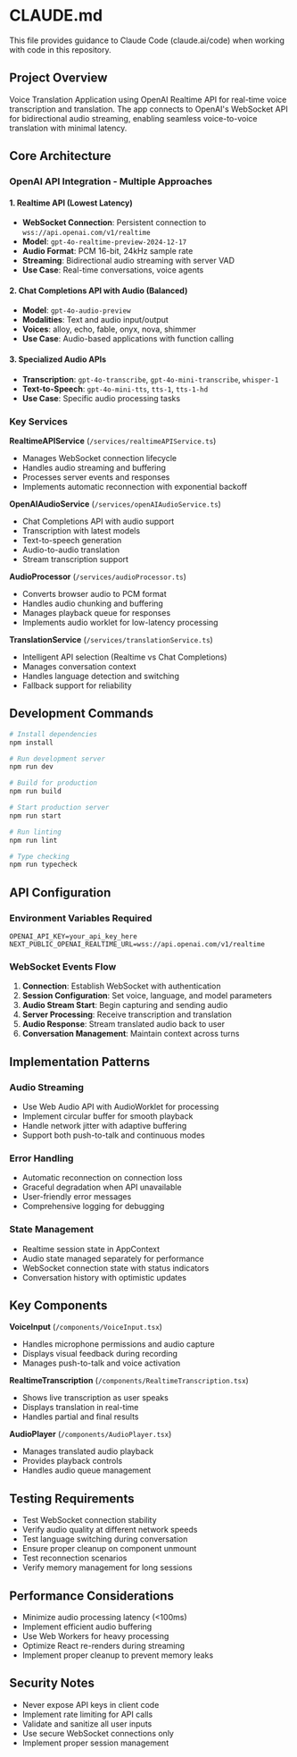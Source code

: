 # CLAUDE.md

This file provides guidance to Claude Code (claude.ai/code) when working with code in this repository.

## Project Overview

Voice Translation Application using OpenAI Realtime API for real-time voice transcription and translation. The app connects to OpenAI's WebSocket API for bidirectional audio streaming, enabling seamless voice-to-voice translation with minimal latency.

## Core Architecture

### OpenAI API Integration - Multiple Approaches

#### 1. Realtime API (Lowest Latency)
- **WebSocket Connection**: Persistent connection to `wss://api.openai.com/v1/realtime`
- **Model**: `gpt-4o-realtime-preview-2024-12-17`
- **Audio Format**: PCM 16-bit, 24kHz sample rate
- **Streaming**: Bidirectional audio streaming with server VAD
- **Use Case**: Real-time conversations, voice agents

#### 2. Chat Completions API with Audio (Balanced)
- **Model**: `gpt-4o-audio-preview`
- **Modalities**: Text and audio input/output
- **Voices**: alloy, echo, fable, onyx, nova, shimmer
- **Use Case**: Audio-based applications with function calling

#### 3. Specialized Audio APIs
- **Transcription**: `gpt-4o-transcribe`, `gpt-4o-mini-transcribe`, `whisper-1`
- **Text-to-Speech**: `gpt-4o-mini-tts`, `tts-1`, `tts-1-hd`
- **Use Case**: Specific audio processing tasks

### Key Services

**RealtimeAPIService** (`/services/realtimeAPIService.ts`)
- Manages WebSocket connection lifecycle
- Handles audio streaming and buffering
- Processes server events and responses
- Implements automatic reconnection with exponential backoff

**OpenAIAudioService** (`/services/openAIAudioService.ts`)
- Chat Completions API with audio support
- Transcription with latest models
- Text-to-speech generation
- Audio-to-audio translation
- Stream transcription support

**AudioProcessor** (`/services/audioProcessor.ts`)
- Converts browser audio to PCM format
- Handles audio chunking and buffering
- Manages playback queue for responses
- Implements audio worklet for low-latency processing

**TranslationService** (`/services/translationService.ts`)
- Intelligent API selection (Realtime vs Chat Completions)
- Manages conversation context
- Handles language detection and switching
- Fallback support for reliability

## Development Commands

```bash
# Install dependencies
npm install

# Run development server
npm run dev

# Build for production
npm run build

# Start production server
npm run start

# Run linting
npm run lint

# Type checking
npm run typecheck
```

## API Configuration

### Environment Variables Required
```
OPENAI_API_KEY=your_api_key_here
NEXT_PUBLIC_OPENAI_REALTIME_URL=wss://api.openai.com/v1/realtime
```

### WebSocket Events Flow
1. **Connection**: Establish WebSocket with authentication
2. **Session Configuration**: Set voice, language, and model parameters
3. **Audio Stream Start**: Begin capturing and sending audio
4. **Server Processing**: Receive transcription and translation
5. **Audio Response**: Stream translated audio back to user
6. **Conversation Management**: Maintain context across turns

## Implementation Patterns

### Audio Streaming
- Use Web Audio API with AudioWorklet for processing
- Implement circular buffer for smooth playback
- Handle network jitter with adaptive buffering
- Support both push-to-talk and continuous modes

### Error Handling
- Automatic reconnection on connection loss
- Graceful degradation when API unavailable
- User-friendly error messages
- Comprehensive logging for debugging

### State Management
- Realtime session state in AppContext
- Audio state managed separately for performance
- WebSocket connection state with status indicators
- Conversation history with optimistic updates

## Key Components

**VoiceInput** (`/components/VoiceInput.tsx`)
- Handles microphone permissions and audio capture
- Displays visual feedback during recording
- Manages push-to-talk and voice activation

**RealtimeTranscription** (`/components/RealtimeTranscription.tsx`)
- Shows live transcription as user speaks
- Displays translation in real-time
- Handles partial and final results

**AudioPlayer** (`/components/AudioPlayer.tsx`)
- Manages translated audio playback
- Provides playback controls
- Handles audio queue management

## Testing Requirements

- Test WebSocket connection stability
- Verify audio quality at different network speeds
- Test language switching during conversation
- Ensure proper cleanup on component unmount
- Test reconnection scenarios
- Verify memory management for long sessions

## Performance Considerations

- Minimize audio processing latency (<100ms)
- Implement efficient audio buffering
- Use Web Workers for heavy processing
- Optimize React re-renders during streaming
- Implement proper cleanup to prevent memory leaks

## Security Notes

- Never expose API keys in client code
- Implement rate limiting for API calls
- Validate and sanitize all user inputs
- Use secure WebSocket connections only
- Implement proper session management